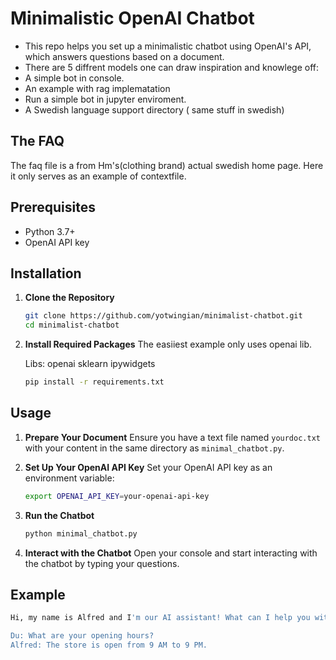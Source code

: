 # Minimalistic OpenAI Chatbot

- This repo helps you set up a minimalistic chatbot using OpenAI's API, which answers questions based on a document.
- There are 5 diffrent models one can draw inspiration and knowlege off:
- A simple bot in console.
- An example with rag implematation
- Run a simple bot in jupyter enviroment.
- A Swedish language support directory ( same stuff in swedish)

## The FAQ 

 The faq file is a from Hm's(clothing brand) actual swedish home page. Here it only serves as an example of contextfile.


## Prerequisites

- Python 3.7+
- OpenAI API key

## Installation

1. **Clone the Repository**
    ```bash
    git clone https://github.com/yotwingian/minimalist-chatbot.git
    cd minimalist-chatbot
    ```

2. **Install Required Packages**
  The easiiest example only uses openai lib.
  
  
   Libs: openai
         sklearn
         ipywidgets    

    ```bash
    pip install -r requirements.txt
    ```

## Usage

1. **Prepare Your Document**
    Ensure you have a text file named `yourdoc.txt` with your  content in the same directory as `minimal_chatbot.py`.

2. **Set Up Your OpenAI API Key**
    Set your OpenAI API key as an environment variable:
    ```bash
    export OPENAI_API_KEY=your-openai-api-key
    ```

3. **Run the Chatbot**
    ```bash
    python minimal_chatbot.py
    ```

4. **Interact with the Chatbot**
    Open your console and start interacting with the chatbot by typing your questions.

## Example

```bash
Hi, my name is Alfred and I'm our AI assistant! What can I help you with?

Du: What are your opening hours?
Alfred: The store is open from 9 AM to 9 PM.
